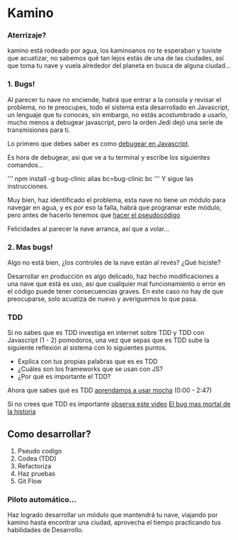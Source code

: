 # Kamino

### Aterrizaje?

kamino está rodeado por agua, los kaminoanos no te esperaban y tuviste que acuatizar, no sabemos qué tan lejos estás de una de las ciudades, así que toma tu nave y vuela alrededor del planeta en busca de alguna ciudad...

### 1. Bugs!

Al parecer tu nave no enciende, habrá que entrar a la consola y revisar el problema, no te preocupes, todo el sistema esta desarrollado en Javascript, un lenguaje que tu conoces, sin embargo, no estás acostumbrado a usarlo, mucho menos a debugear javascript, pero la orden Jedi dejó una serie de transmisiones para ti.

Lo primero que debes saber es como [debugear en Javascript](http://www.youtube.com/watch?v=pIAV9gdpsgI).

Es hora de debugear, asi que ve a tu terminal y escribe los siguientes comandos...

'''
npm install -g bug-clinic
alias bc=bug-clinic
bc
'''
Y sigue las instrucciones.

Muy bien, haz identificado el problema, esta nave no tiene un módulo para navegar en agua, y es por eso la falla, habrá que programar este módulo, pero antes de hacerlo tenemos que [hacer el pseudocódigo](pseudo-codigo.md)

Felicidades al parecer la nave arranca, así que a volar...

### 2. Mas bugs!

Algo no está bien, ¿los controles de la nave están al revés? ¿Qué hiciste?

Desarrollar en producción es algo delicado, haz hecho modificaciones a una nave que está es uso, así que cualquier mal funcionamiento o error en el código puede tener consecuencias graves. En este caso no hay de que preocuparse, solo acuatiza de nuevo y averiguemos lo que pasa.

### TDD

Si no sabes que es TDD investiga en internet sobre TDD y TDD con Javascript (1 - 2) pomodoros, una vez que sepas que es TDD sube la siguiente reflexión al sistema con lo siguientes puntos.

- Explica con tus propias palabras que es es TDD
- ¿Cuáles son los frameworks que se usan con JS?
- ¿Por qué es importante el TDD?

Ahora que sabes qué es TDD [aprendamos a usar mocha](introduction-to-mocha.md) (0:00 - 2:47)

Si no crees que TDD es importante [observa este video](https://www.youtube.com/watch?v=TWBDa5dqrl8&index=2&list=PL0zVEGEvSaeFSwPn06GKArptSxiP1Gff8)
[El bug mas mortal de la historia](http://archive.wired.com/software/coolapps/news/2005/11/69355?currentPage=all)


## Como desarrollar?

1. Pseudo codigo
2. Codea (TDD)
3. Refactoriza
4. Haz pruebas
5. Git Flow

### Piloto automático...

Haz logrado desarrollar un módulo que mantendrá tu nave, viajando por kamino hasta encontrar una ciudad, aprovecha el tiempo practicando tus habilidades de Desarrollo.
